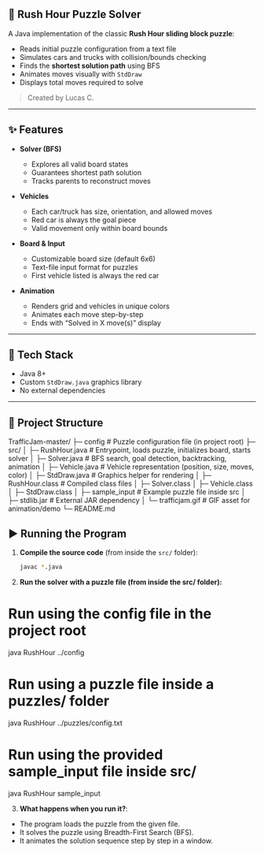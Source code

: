 
## 🚗 Rush Hour Puzzle Solver

A Java implementation of the classic **Rush Hour sliding block puzzle**:
- Reads initial puzzle configuration from a text file
- Simulates cars and trucks with collision/bounds checking
- Finds the **shortest solution path** using BFS
- Animates moves visually with `StdDraw`
- Displays total moves required to solve

> Created by Lucas C.

---

## ✨ Features

- **Solver (BFS)**
  - Explores all valid board states
  - Guarantees shortest path solution
  - Tracks parents to reconstruct moves

- **Vehicles**
  - Each car/truck has size, orientation, and allowed moves
  - Red car is always the goal piece
  - Valid movement only within board bounds

- **Board & Input**
  - Customizable board size (default 6x6)
  - Text-file input format for puzzles
  - First vehicle listed is always the red car

- **Animation**
  - Renders grid and vehicles in unique colors
  - Animates each move step-by-step
  - Ends with “Solved in X move(s)” display

---

## 🧱 Tech Stack

- Java 8+  
- Custom `StdDraw.java` graphics library  
- No external dependencies

---

## 📁 Project Structure



TrafficJam-master/
├─ config                # Puzzle configuration file (in project root)
├─ src/
│  ├─ RushHour.java      # Entrypoint, loads puzzle, initializes board, starts solver
│  ├─ Solver.java        # BFS search, goal detection, backtracking, animation
│  ├─ Vehicle.java       # Vehicle representation (position, size, moves, color)
│  ├─ StdDraw.java       # Graphics helper for rendering
│  ├─ RushHour.class     # Compiled class files
│  ├─ Solver.class
│  ├─ Vehicle.class
│  ├─ StdDraw.class
│  ├─ sample_input       # Example puzzle file inside src
│  ├─ stdlib.jar         # External JAR dependency
│  └─ trafficjam.gif     # GIF asset for animation/demo
└─ README.md


## ▶️ Running the Program



1. **Compile the source code** (from inside the `src/` folder):

   ```bash
   javac *.java

2. **Run the solver with a puzzle file (from inside the src/ folder):**

# Run using the config file in the project root
java RushHour ../config

# Run using a puzzle file inside a puzzles/ folder
java RushHour ../puzzles/config.txt

# Run using the provided sample_input file inside src/
java RushHour sample_input

3. **What happens when you run it?**:
- The program loads the puzzle from the given file.
- It solves the puzzle using Breadth-First Search (BFS).
- It animates the solution sequence step by step in a window.

